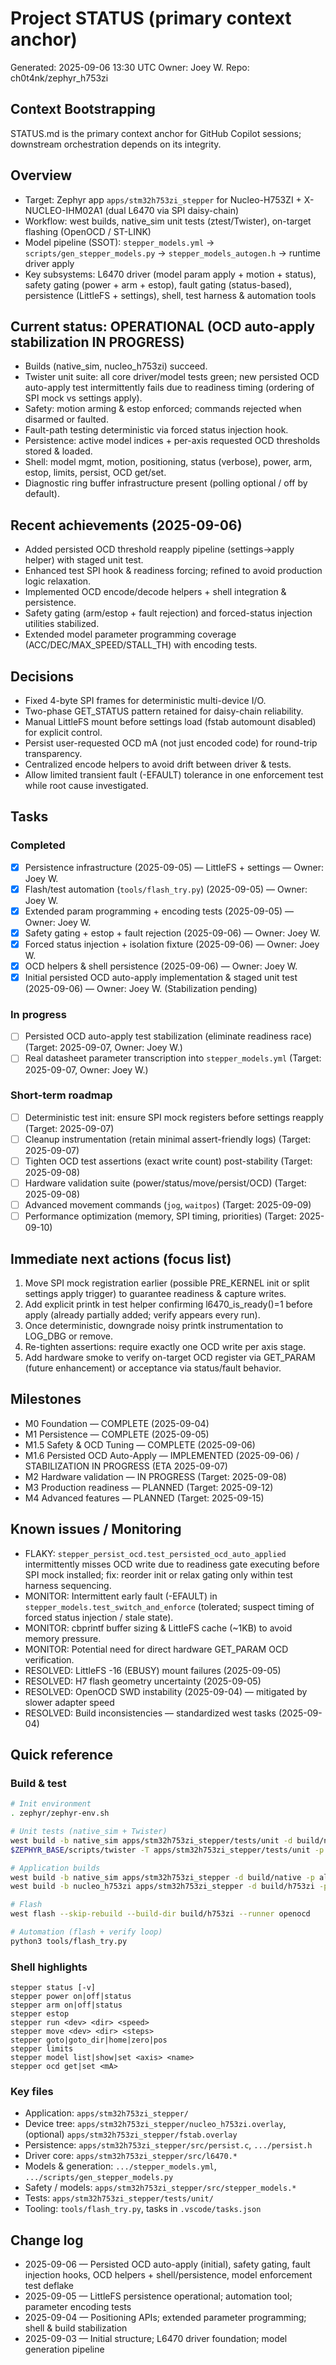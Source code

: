 # Project STATUS (primary context anchor)

Generated: 2025-09-06 13:30 UTC
Owner: Joey W.  Repo: ch0t4nk/zephyr_h753zi

## Context Bootstrapping
STATUS.md is the primary context anchor for GitHub Copilot sessions; downstream orchestration depends on its integrity.

## Overview
- Target: Zephyr app `apps/stm32h753zi_stepper` for Nucleo-H753ZI + X-NUCLEO-IHM02A1 (dual L6470 via SPI daisy-chain)
- Workflow: west builds, native_sim unit tests (ztest/Twister), on-target flashing (OpenOCD / ST-LINK)
- Model pipeline (SSOT): `stepper_models.yml` → `scripts/gen_stepper_models.py` → `stepper_models_autogen.h` → runtime driver apply
- Key subsystems: L6470 driver (model param apply + motion + status), safety gating (power + arm + estop), fault gating (status-based), persistence (LittleFS + settings), shell, test harness & automation tools

## Current status: OPERATIONAL (OCD auto-apply stabilization IN PROGRESS)
- Builds (native_sim, nucleo_h753zi) succeed.
- Twister unit suite: all core driver/model tests green; new persisted OCD auto-apply test intermittently fails due to readiness timing (ordering of SPI mock vs settings apply).
- Safety: motion arming & estop enforced; commands rejected when disarmed or faulted.
- Fault-path testing deterministic via forced status injection hook.
- Persistence: active model indices + per-axis requested OCD thresholds stored & loaded.
- Shell: model mgmt, motion, positioning, status (verbose), power, arm, estop, limits, persist, OCD get/set.
- Diagnostic ring buffer infrastructure present (polling optional / off by default).

## Recent achievements (2025-09-06)
- Added persisted OCD threshold reapply pipeline (settings→apply helper) with staged unit test.
- Enhanced test SPI hook & readiness forcing; refined to avoid production logic relaxation.
- Implemented OCD encode/decode helpers + shell integration & persistence.
- Safety gating (arm/estop + fault rejection) and forced-status injection utilities stabilized.
- Extended model parameter programming coverage (ACC/DEC/MAX_SPEED/STALL_TH) with encoding tests.

## Decisions
- Fixed 4-byte SPI frames for deterministic multi-device I/O.
- Two-phase GET_STATUS pattern retained for daisy-chain reliability.
- Manual LittleFS mount before settings load (fstab automount disabled) for explicit control.
- Persist user-requested OCD mA (not just encoded code) for round-trip transparency.
- Centralized encode helpers to avoid drift between driver & tests.
- Allow limited transient fault (-EFAULT) tolerance in one enforcement test while root cause investigated.

## Tasks

### Completed
- [x] Persistence infrastructure (2025-09-05) — LittleFS + settings — Owner: Joey W.
- [x] Flash/test automation (`tools/flash_try.py`) (2025-09-05) — Owner: Joey W.
- [x] Extended param programming + encoding tests (2025-09-05) — Owner: Joey W.
- [x] Safety gating + estop + fault rejection (2025-09-06) — Owner: Joey W.
- [x] Forced status injection + isolation fixture (2025-09-06) — Owner: Joey W.
- [x] OCD helpers & shell persistence (2025-09-06) — Owner: Joey W.
- [x] Initial persisted OCD auto-apply implementation & staged unit test (2025-09-06) — Owner: Joey W. (Stabilization pending)

### In progress
- [ ] Persisted OCD auto-apply test stabilization (eliminate readiness race) (Target: 2025-09-07, Owner: Joey W.)
- [ ] Real datasheet parameter transcription into `stepper_models.yml` (Target: 2025-09-07, Owner: Joey W.)

### Short-term roadmap
- [ ] Deterministic test init: ensure SPI mock registers before settings reapply (Target: 2025-09-07)
- [ ] Cleanup instrumentation (retain minimal assert-friendly logs) (Target: 2025-09-07)
- [ ] Tighten OCD test assertions (exact write count) post-stability (Target: 2025-09-08)
- [ ] Hardware validation suite (power/status/move/persist/OCD) (Target: 2025-09-08)
- [ ] Advanced movement commands (`jog`, `waitpos`) (Target: 2025-09-09)
- [ ] Performance optimization (memory, SPI timing, priorities) (Target: 2025-09-10)

## Immediate next actions (focus list)
1. Move SPI mock registration earlier (possible PRE_KERNEL init or split settings apply trigger) to guarantee readiness & capture writes.
2. Add explicit printk in test helper confirming l6470_is_ready()=1 before apply (already partially added; verify appears every run).
3. Once deterministic, downgrade noisy printk instrumentation to LOG_DBG or remove.
4. Re-tighten assertions: require exactly one OCD write per axis stage.
5. Add hardware smoke to verify on-target OCD register via GET_PARAM (future enhancement) or acceptance via status/fault behavior.

## Milestones
- M0 Foundation — COMPLETE (2025-09-04)
- M1 Persistence — COMPLETE (2025-09-05)
- M1.5 Safety & OCD Tuning — COMPLETE (2025-09-06)
- M1.6 Persisted OCD Auto-Apply — IMPLEMENTED (2025-09-06) / STABILIZATION IN PROGRESS (ETA 2025-09-07)
- M2 Hardware validation — IN PROGRESS (Target: 2025-09-08)
- M3 Production readiness — PLANNED (Target: 2025-09-12)
- M4 Advanced features — PLANNED (Target: 2025-09-15)

## Known issues / Monitoring
- FLAKY: `stepper_persist_ocd.test_persisted_ocd_auto_applied` intermittently misses OCD write due to readiness gate executing before SPI mock installed; fix: reorder init or relax gating only within test harness sequencing.
- MONITOR: Intermittent early fault (-EFAULT) in `stepper_models.test_switch_and_enforce` (tolerated; suspect timing of forced status injection / stale state).
- MONITOR: cbprintf buffer sizing & LittleFS cache (~1KB) to avoid memory pressure.
- MONITOR: Potential need for direct hardware GET_PARAM OCD verification.
- RESOLVED: LittleFS -16 (EBUSY) mount failures (2025-09-05)
- RESOLVED: H7 flash geometry uncertainty (2025-09-05)
- RESOLVED: OpenOCD SWD instability (2025-09-04) — mitigated by slower adapter speed
- RESOLVED: Build inconsistencies — standardized west tasks (2025-09-04)

## Quick reference

### Build & test
```bash
# Init environment
. zephyr/zephyr-env.sh

# Unit tests (native_sim + Twister)
west build -b native_sim apps/stm32h753zi_stepper/tests/unit -d build/native_unit -p always
$ZEPHYR_BASE/scripts/twister -T apps/stm32h753zi_stepper/tests/unit -p native_sim --inline-logs -j 4 -o twister-out -v

# Application builds
west build -b native_sim apps/stm32h753zi_stepper -d build/native -p always
west build -b nucleo_h753zi apps/stm32h753zi_stepper -d build/h753zi -p always

# Flash
west flash --skip-rebuild --build-dir build/h753zi --runner openocd

# Automation (flash + verify loop)
python3 tools/flash_try.py
```

### Shell highlights
```
stepper status [-v]
stepper power on|off|status
stepper arm on|off|status
stepper estop
stepper run <dev> <dir> <speed>
stepper move <dev> <dir> <steps>
stepper goto|goto_dir|home|zero|pos
stepper limits
stepper model list|show|set <axis> <name>
stepper ocd get|set <mA>
```

### Key files
- Application: `apps/stm32h753zi_stepper/`
- Device tree: `apps/stm32h753zi_stepper/nucleo_h753zi.overlay`, (optional) `apps/stm32h753zi_stepper/fstab.overlay`
- Persistence: `apps/stm32h753zi_stepper/src/persist.c`, `.../persist.h`
- Driver core: `apps/stm32h753zi_stepper/src/l6470.*`
- Models & generation: `.../stepper_models.yml`, `.../scripts/gen_stepper_models.py`
- Safety / models: `apps/stm32h753zi_stepper/src/stepper_models.*`
- Tests: `apps/stm32h753zi_stepper/tests/unit/`
- Tooling: `tools/flash_try.py`, tasks in `.vscode/tasks.json`

## Change log
- 2025-09-06 — Persisted OCD auto-apply (initial), safety gating, fault injection hooks, OCD helpers + shell/persistence, model enforcement test deflake
- 2025-09-05 — LittleFS persistence operational; automation tool; parameter encoding tests
- 2025-09-04 — Positioning APIs; extended parameter programming; shell & build stabilization
- 2025-09-03 — Initial structure; L6470 driver foundation; model generation pipeline

